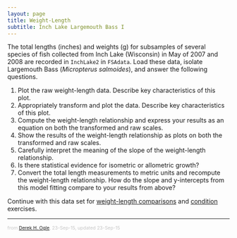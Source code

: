 ```yaml
---
layout: page
title: Weight-Length
subtitle: Inch Lake Largemouth Bass I
---
```


The total lengths (inches) and weights (g) for subsamples of several species of fish collected from Inch Lake (Wisconsin) in May of 2007 and 2008 are recorded in `InchLake2` in `FSAdata`.  Load these data, isolate Largemouth Bass (*Micropterus salmoides*), and answer the following questions.

1. Plot the raw weight-length data.  Describe key characteristics of this plot.
1. Appropriately transform and plot the data.  Describe key characteristics of this plot.
1. Compute the weight-length relationship and express your results as an equation on both the transformed and raw scales.
1. Show the results of the weight-length relationship as plots on both the transformed and raw scales.
1. Carefully interpret the meaning of the slope of the weight-length relationship.
1. Is there statistical evidence for isometric or allometric growth?
1. Convert the total length measurements to metric units and recompute the weight-length relationship.  How do the slope and y-intercepts from this model fitting compare to your results from above?

Continue with this data set for [weight-length comparisons](WeightLength_ILLargemouthBass_2.html) and [condition](Condition_ILLargemouthBass.html) exercises.

---
<p style="font-size: 0.75em; color: c6c6c6;">from <a href="http://derekogle.com">Derek H. Ogle</a>, 23-Sep-15, updated 23-Sep-15</p>

<style type="text/css">
ol ol { list-style-type: lower-alpha; }
</style>
